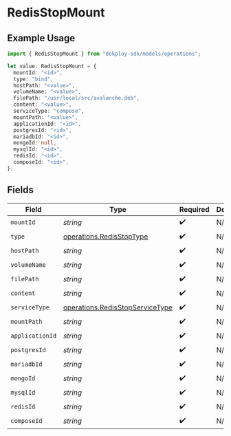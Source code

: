 # RedisStopMount

## Example Usage

```typescript
import { RedisStopMount } from "dokploy-sdk/models/operations";

let value: RedisStopMount = {
  mountId: "<id>",
  type: "bind",
  hostPath: "<value>",
  volumeName: "<value>",
  filePath: "/usr/local/src/avalanche.deb",
  content: "<value>",
  serviceType: "compose",
  mountPath: "<value>",
  applicationId: "<id>",
  postgresId: "<id>",
  mariadbId: "<id>",
  mongoId: null,
  mysqlId: "<id>",
  redisId: "<id>",
  composeId: "<id>",
};
```

## Fields

| Field                                                                              | Type                                                                               | Required                                                                           | Description                                                                        |
| ---------------------------------------------------------------------------------- | ---------------------------------------------------------------------------------- | ---------------------------------------------------------------------------------- | ---------------------------------------------------------------------------------- |
| `mountId`                                                                          | *string*                                                                           | :heavy_check_mark:                                                                 | N/A                                                                                |
| `type`                                                                             | [operations.RedisStopType](../../models/operations/redisstoptype.md)               | :heavy_check_mark:                                                                 | N/A                                                                                |
| `hostPath`                                                                         | *string*                                                                           | :heavy_check_mark:                                                                 | N/A                                                                                |
| `volumeName`                                                                       | *string*                                                                           | :heavy_check_mark:                                                                 | N/A                                                                                |
| `filePath`                                                                         | *string*                                                                           | :heavy_check_mark:                                                                 | N/A                                                                                |
| `content`                                                                          | *string*                                                                           | :heavy_check_mark:                                                                 | N/A                                                                                |
| `serviceType`                                                                      | [operations.RedisStopServiceType](../../models/operations/redisstopservicetype.md) | :heavy_check_mark:                                                                 | N/A                                                                                |
| `mountPath`                                                                        | *string*                                                                           | :heavy_check_mark:                                                                 | N/A                                                                                |
| `applicationId`                                                                    | *string*                                                                           | :heavy_check_mark:                                                                 | N/A                                                                                |
| `postgresId`                                                                       | *string*                                                                           | :heavy_check_mark:                                                                 | N/A                                                                                |
| `mariadbId`                                                                        | *string*                                                                           | :heavy_check_mark:                                                                 | N/A                                                                                |
| `mongoId`                                                                          | *string*                                                                           | :heavy_check_mark:                                                                 | N/A                                                                                |
| `mysqlId`                                                                          | *string*                                                                           | :heavy_check_mark:                                                                 | N/A                                                                                |
| `redisId`                                                                          | *string*                                                                           | :heavy_check_mark:                                                                 | N/A                                                                                |
| `composeId`                                                                        | *string*                                                                           | :heavy_check_mark:                                                                 | N/A                                                                                |